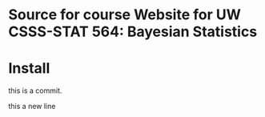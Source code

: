 # Source for course Website for UW CSSS-STAT 564: Bayesian Statistics


# Install

this is a commit.

this a new line 